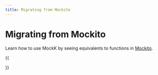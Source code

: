 ```yaml
---
title: Migrating from Mockito
---
```


# Migrating from Mockito

Learn how to use MockK by seeing equivalents to functions in [Mockito](https://site.mockito.org/).

{{<section>}}
